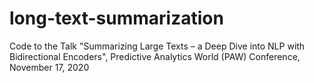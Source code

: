 # long-text-summarization
Code to the Talk "Summarizing Large Texts – a Deep Dive into NLP with Bidirectional Encoders", Predictive Analytics World (PAW) Conference, November 17, 2020
